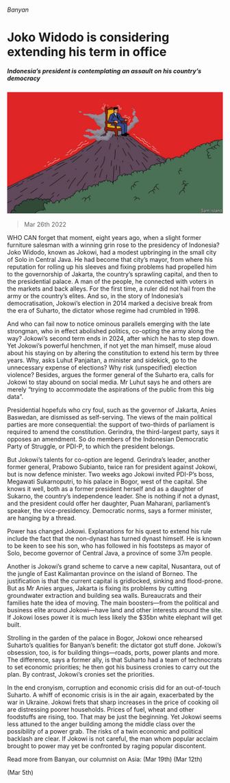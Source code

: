 ###### Banyan

# Joko Widodo is considering extending his term in office 

##### Indonesia’s president is contemplating an assault on his country’s democracy 

![image](images/20220326_ASD001_1.jpg) 

> Mar 26th 2022 

WHO CAN forget that moment, eight years ago, when a slight former furniture salesman with a winning grin rose to the presidency of Indonesia? Joko Widodo, known as Jokowi, had a modest upbringing in the small city of Solo in Central Java. He had become that city’s mayor, from where his reputation for rolling up his sleeves and fixing problems had propelled him to the governorship of Jakarta, the country’s sprawling capital, and then to the presidential palace. A man of the people, he connected with voters in the markets and back alleys. For the first time, a ruler did not hail from the army or the country’s elites. And so, in the story of Indonesia’s democratisation, Jokowi’s election in 2014 marked a decisive break from the era of Suharto, the dictator whose regime had crumbled in 1998.

And who can fail now to notice ominous parallels emerging with the late strongman, who in effect abolished politics, co-opting the army along the way? Jokowi’s second term ends in 2024, after which he has to step down. Yet Jokowi’s powerful henchmen, if not yet the man himself, muse aloud about his staying on by altering the constitution to extend his term by three years. Why, asks Luhut Panjaitan, a minister and sidekick, go to the unnecessary expense of elections? Why risk (unspecified) election violence? Besides, argues the former general of the Suharto era, calls for Jokowi to stay abound on social media. Mr Luhut says he and others are merely “trying to accommodate the aspirations of the public from this big data”.


Presidential hopefuls who cry foul, such as the governor of Jakarta, Anies Baswedan, are dismissed as self-serving. The views of the main political parties are more consequential: the support of two-thirds of parliament is required to amend the constitution. Gerindra, the third-largest party, says it opposes an amendment. So do members of the Indonesian Democratic Party of Struggle, or PDI-P, to which the president belongs.

But Jokowi’s talents for co-option are legend. Gerindra’s leader, another former general, Prabowo Subianto, twice ran for president against Jokowi, but is now defence minister. Two weeks ago Jokowi invited PDI-P’s boss, Megawati Sukarnoputri, to his palace in Bogor, west of the capital. She knows it well, both as a former president herself and as a daughter of Sukarno, the country’s independence leader. She is nothing if not a dynast, and the president could offer her daughter, Puan Maharani, parliament’s speaker, the vice-presidency. Democratic norms, says a former minister, are hanging by a thread.

Power has changed Jokowi. Explanations for his quest to extend his rule include the fact that the non-dynast has turned dynast himself. He is known to be keen to see his son, who has followed in his footsteps as mayor of Solo, become governor of Central Java, a province of some 37m people.

Another is Jokowi’s grand scheme to carve a new capital, Nusantara, out of the jungle of East Kalimantan province on the island of Borneo. The justification is that the current capital is gridlocked, sinking and flood-prone. But as Mr Anies argues, Jakarta is fixing its problems by cutting groundwater extraction and building sea walls. Bureaucrats and their families hate the idea of moving. The main boosters—from the political and business elite around Jokowi—have land and other interests around the site. If Jokowi loses power it is much less likely the $35bn white elephant will get built.

Strolling in the garden of the palace in Bogor, Jokowi once rehearsed Suharto’s qualities for Banyan’s benefit: the dictator got stuff done. Jokowi’s obsession, too, is for building things—roads, ports, power plants and more. The difference, says a former ally, is that Suharto had a team of technocrats to set economic priorities; he then got his business cronies to carry out the plan. By contrast, Jokowi’s cronies set the priorities.

In the end cronyism, corruption and economic crisis did for an out-of-touch Suharto. A whiff of economic crisis is in the air again, exacerbated by the war in Ukraine. Jokowi frets that sharp increases in the price of cooking oil are distressing poorer households. Prices of fuel, wheat and other foodstuffs are rising, too. That may be just the beginning. Yet Jokowi seems less attuned to the anger building among the middle class over the possibility of a power grab. The risks of a twin economic and political backlash are clear. If Jokowi is not careful, the man whom popular acclaim brought to power may yet be confronted by raging popular discontent.

Read more from Banyan, our columnist on Asia: (Mar 19th) (Mar 12th)

 (Mar 5th)

